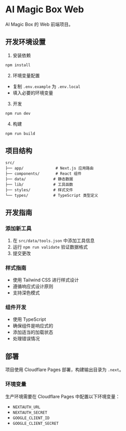 # AI Magic Box Web

AI Magic Box 的 Web 前端项目。

## 开发环境设置

1. 安装依赖
```bash
npm install
```

2. 环境变量配置
- 复制 `.env.example` 为 `.env.local`
- 填入必要的环境变量

3. 开发
```bash
npm run dev
```

4. 构建
```bash
npm run build
```

## 项目结构

```
src/
├── app/              # Next.js 应用路由
├── components/       # React 组件
├── data/            # 静态数据
├── lib/             # 工具函数
├── styles/          # 样式文件
└── types/           # TypeScript 类型定义
```

## 开发指南

### 添加新工具
1. 在 `src/data/tools.json` 中添加工具信息
2. 运行 `npm run validate` 验证数据格式
3. 提交更改

### 样式指南
- 使用 Tailwind CSS 进行样式设计
- 遵循响应式设计原则
- 支持深色模式

### 组件开发
- 使用 TypeScript
- 确保组件是响应式的
- 添加适当的加载状态
- 处理错误情况

## 部署

项目使用 Cloudflare Pages 部署，构建输出目录为 `.next`。

### 环境变量
生产环境需要在 Cloudflare Pages 中配置以下环境变量：
- `NEXTAUTH_URL`
- `NEXTAUTH_SECRET`
- `GOOGLE_CLIENT_ID`
- `GOOGLE_CLIENT_SECRET`
